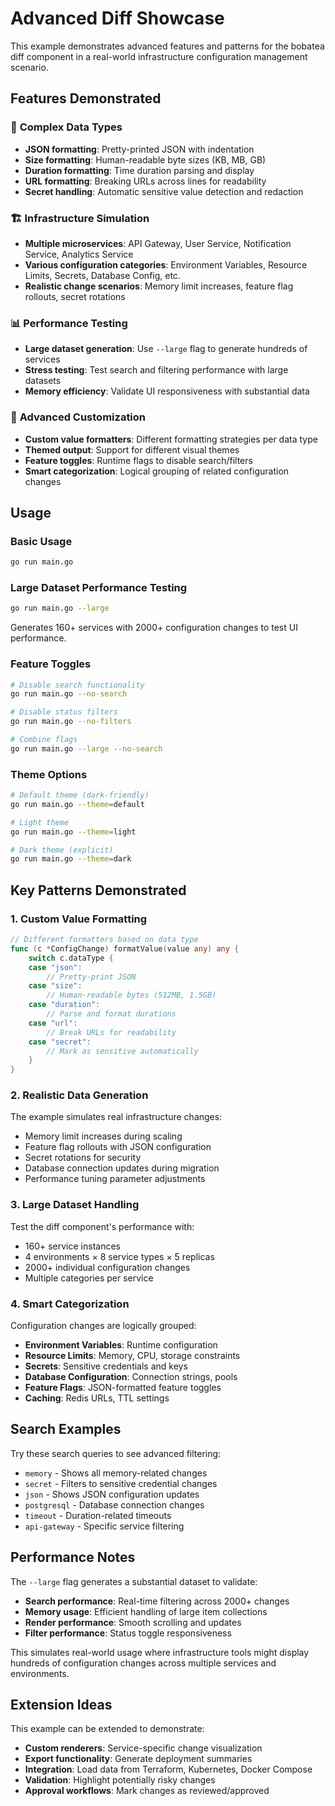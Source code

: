 # Advanced Diff Showcase

This example demonstrates advanced features and patterns for the bobatea diff component in a real-world infrastructure configuration management scenario.

## Features Demonstrated

### 🎯 **Complex Data Types**
- **JSON formatting**: Pretty-printed JSON with indentation
- **Size formatting**: Human-readable byte sizes (KB, MB, GB)
- **Duration formatting**: Time duration parsing and display
- **URL formatting**: Breaking URLs across lines for readability
- **Secret handling**: Automatic sensitive value detection and redaction

### 🏗️ **Infrastructure Simulation**
- **Multiple microservices**: API Gateway, User Service, Notification Service, Analytics Service
- **Various configuration categories**: Environment Variables, Resource Limits, Secrets, Database Config, etc.
- **Realistic change scenarios**: Memory limit increases, feature flag rollouts, secret rotations

### 📊 **Performance Testing**
- **Large dataset generation**: Use `--large` flag to generate hundreds of services
- **Stress testing**: Test search and filtering performance with large datasets
- **Memory efficiency**: Validate UI responsiveness with substantial data

### 🎨 **Advanced Customization**
- **Custom value formatters**: Different formatting strategies per data type
- **Themed output**: Support for different visual themes
- **Feature toggles**: Runtime flags to disable search/filters
- **Smart categorization**: Logical grouping of related configuration changes

## Usage

### Basic Usage
```bash
go run main.go
```

### Large Dataset Performance Testing
```bash
go run main.go --large
```
Generates 160+ services with 2000+ configuration changes to test UI performance.

### Feature Toggles
```bash
# Disable search functionality
go run main.go --no-search

# Disable status filters
go run main.go --no-filters

# Combine flags
go run main.go --large --no-search
```

### Theme Options
```bash
# Default theme (dark-friendly)
go run main.go --theme=default

# Light theme
go run main.go --theme=light

# Dark theme (explicit)
go run main.go --theme=dark
```

## Key Patterns Demonstrated

### 1. **Custom Value Formatting**
```go
// Different formatters based on data type
func (c *ConfigChange) formatValue(value any) any {
    switch c.dataType {
    case "json":
        // Pretty-print JSON
    case "size":
        // Human-readable bytes (512MB, 1.5GB)
    case "duration":
        // Parse and format durations
    case "url":
        // Break URLs for readability
    case "secret":
        // Mark as sensitive automatically
    }
}
```

### 2. **Realistic Data Generation**
The example simulates real infrastructure changes:
- Memory limit increases during scaling
- Feature flag rollouts with JSON configuration
- Secret rotations for security
- Database connection updates during migration
- Performance tuning parameter adjustments

### 3. **Large Dataset Handling**
Test the diff component's performance with:
- 160+ service instances
- 4 environments × 8 service types × 5 replicas
- 2000+ individual configuration changes
- Multiple categories per service

### 4. **Smart Categorization**
Configuration changes are logically grouped:
- **Environment Variables**: Runtime configuration
- **Resource Limits**: Memory, CPU, storage constraints
- **Secrets**: Sensitive credentials and keys
- **Database Configuration**: Connection strings, pools
- **Feature Flags**: JSON-formatted feature toggles
- **Caching**: Redis URLs, TTL settings

## Search Examples

Try these search queries to see advanced filtering:
- `memory` - Shows all memory-related changes
- `secret` - Filters to sensitive credential changes  
- `json` - Shows JSON configuration updates
- `postgresql` - Database connection changes
- `timeout` - Duration-related timeouts
- `api-gateway` - Specific service filtering

## Performance Notes

The `--large` flag generates a substantial dataset to validate:
- **Search performance**: Real-time filtering across 2000+ changes
- **Memory usage**: Efficient handling of large item collections  
- **Render performance**: Smooth scrolling and updates
- **Filter performance**: Status toggle responsiveness

This simulates real-world usage where infrastructure tools might display hundreds of configuration changes across multiple services and environments.

## Extension Ideas

This example can be extended to demonstrate:
- **Custom renderers**: Service-specific change visualization
- **Export functionality**: Generate deployment summaries
- **Integration**: Load data from Terraform, Kubernetes, Docker Compose
- **Validation**: Highlight potentially risky changes
- **Approval workflows**: Mark changes as reviewed/approved
